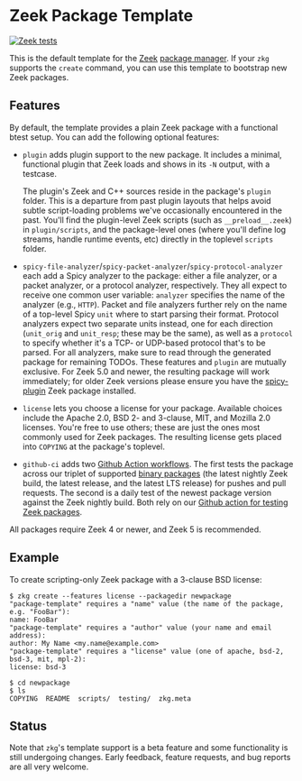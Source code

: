 # Zeek Package Template

[![Zeek tests](https://github.com/zeek/package-template/actions/workflows/check.yml/badge.svg)](https://github.com/zeek/package-template/actions/workflows/check.yml)

This is the default template for the [Zeek](https://github.com/zeek/zeek)
[package manager](https://github.com/zeek/package-manager). If your `zkg`
supports the `create` command, you can use this template to bootstrap
new Zeek packages.

## Features

By default, the template provides a plain Zeek package with a
functional btest setup. You can add the following optional features:

- `plugin` adds plugin support to the new package. It
  includes a minimal, functional plugin that Zeek loads and shows in its
  `-N` output, with a testcase.

  The plugin's Zeek and C++ sources reside in the package's `plugin`
  folder. This is a departure from past plugin layouts that helps
  avoid subtle script-loading problems we've occasionally encountered
  in the past. You'll find the plugin-level Zeek scripts (such as
  `__preload__.zeek`) in `plugin/scripts`, and the package-level ones
  (where you'll define log streams, handle runtime events, etc)
  directly in the toplevel `scripts` folder.

- `spicy-file-analyzer`/`spicy-packet-analyzer`/`spicy-protocol-analyzer`
  each add a Spicy analyzer to the package: either a file analyzer, or
  a packet analyzer, or a protocol analyzer, respectively. They all
  expect to receive one common user variable: `analyzer` specifies the
  name of the analyzer (e.g., `HTTP`). Packet and file analyzers
  further rely on the name of a top-level Spicy `unit` where to start
  parsing their format. Protocol analyzers expect two separate units
  instead, one for each direction (`unit_orig` and `unit_resp`; these
  may be the same), as well as a `protocol` to specify whether it's a
  TCP- or UDP-based protocol that's to be parsed. For all analyzers,
  make sure to read through the generated package for remaining TODOs.
  These features and `plugin` are mutually exclusive. For Zeek 5.0 and
  newer, the resulting package will work immediately; for older Zeek
  versions please ensure you have the
  [spicy-plugin](https://github.com/zeek/spicy-plugin) Zeek package
  installed.

- `license` lets you choose a license for your package.  Available
  choices include the Apache 2.0, BSD 2- and 3-clause, MIT, and Mozilla 2.0
  licenses. You're free to use others; these are just the ones most commonly
  used for Zeek packages.  The resulting license gets placed into `COPYING` at
  the package's toplevel.

- `github-ci` adds two
  [Github Action workflows](https://docs.github.com/en/actions).
  The first tests the package across our triplet of supported
  [binary packages](https://github.com/zeek/zeek/wiki/Binary-Packages) (the
  latest nightly Zeek build, the latest release, and the latest LTS
  release) for pushes and pull requests. The second is a daily test
  of the newest package version against the Zeek nightly build.
  Both rely on our
  [Github action for testing Zeek packages](https://github.com/zeek/action-zkg-install).

All packages require Zeek 4 or newer, and Zeek 5 is recommended.

## Example

To create scripting-only Zeek package with a 3-clause BSD license:

```
$ zkg create --features license --packagedir newpackage
"package-template" requires a "name" value (the name of the package, e.g. "FooBar"):
name: FooBar
"package-template" requires a "author" value (your name and email address):
author: My Name <my.name@example.com>
"package-template" requires a "license" value (one of apache, bsd-2, bsd-3, mit, mpl-2):
license: bsd-3

$ cd newpackage
$ ls
COPYING  README  scripts/  testing/  zkg.meta
```

## Status

Note that `zkg`'s template support is a beta feature and some
functionality is still undergoing changes. Early feedback, feature
requests, and bug reports are all very welcome.
